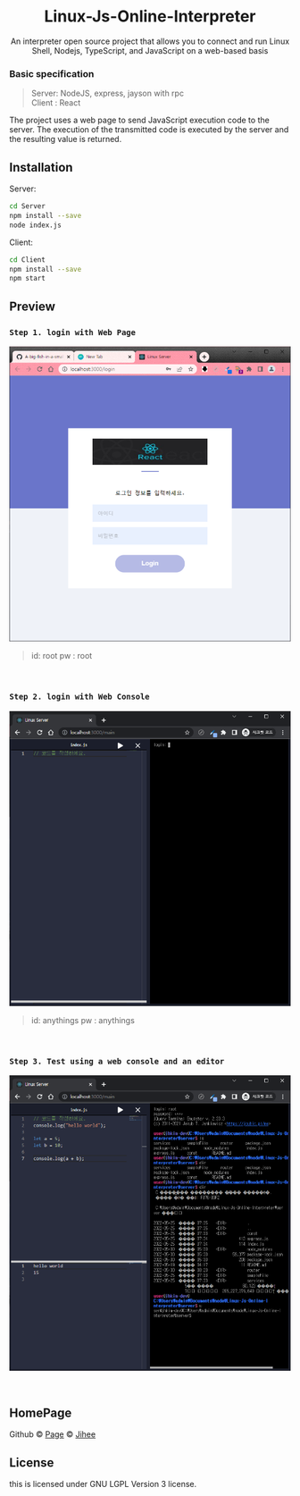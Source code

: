 # <div align="center"> Linux-Js-Online-Interpreter </div>

<div align="center">

An interpreter open source project that allows you to connect and run Linux Shell, Nodejs, TypeScript, and JavaScript on a web-based basis

</div>

### Basic specification

> Server: NodeJS, express, jayson with rpc <br>
> Client : React

The project uses a web page to send JavaScript execution code to the server. The execution of the transmitted code is executed by the server and the resulting value is returned.

## Installation

Server:

```sh
cd Server
npm install --save
node index.js
```

Client:

```sh
cd Client
npm install --save
npm start
```

## Preview

### `Step 1. login with Web Page`

<p><img src="./preview/step1.PNG" alt="error"></p>

> id: root pw : root <br>

<br>

### `Step 2. login with Web Console`

<p><img src="./preview/step2.PNG" alt="error"></p>

> id: anythings pw : anythings <br>

<br>

### `Step 3. Test using a web console and an editor`

<p><img src="./preview/step3.PNG" alt="error"></p>

<br>

## HomePage

Github © [Page](https://github.com/A-big-fish-in-a-small-pond/)
 © [Jihee](https://github.com/hollister8)

## License

this is licensed under GNU LGPL Version 3 license.
